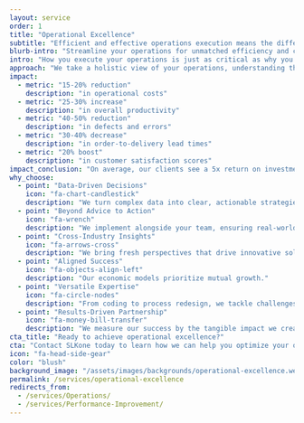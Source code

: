 ```yaml
---
layout: service
order: 1
title: "Operational Excellence"
subtitle: "Efficient and effective operations execution means the difference between withstanding shocks, ensuring continuity, and satisfying customers. We help clients reduce complexity, codify options, and make decisions that improve on-time, on-cost, and on-quality metrics."
blurb-intro: "Streamline your operations for unmatched efficiency and customer delight."
intro: "How you execute your operations is just as critical as why you do it. SLKone simplifies operations, enhances decision-making, and improves performance in on-time delivery, cost control, and quality. We ensure your business can quickly adapt to market disruptions while maintaining consistency in customer satisfaction."
approach: "We take a holistic view of your operations, understanding that true excellence comes from the seamless integration of people, processes, and technology. Our data-driven methodology allows us to identify bottlenecks, inefficiencies, and opportunities for improvement across your entire value chain."
impact:
  - metric: "15-20% reduction"
    description: "in operational costs"
  - metric: "25-30% increase"
    description: "in overall productivity"
  - metric: "40-50% reduction"
    description: "in defects and errors"
  - metric: "30-40% decrease"
    description: "in order-to-delivery lead times"
  - metric: "20% boost"
    description: "in customer satisfaction scores"
impact_conclusion: "On average, our clients see a 5x return on investment within the first year of implementation. These improvements translate into tangible financial benefits, positioning your business for long-term success."
why_choose:
  - point: "Data-Driven Decisions"
    icon: "fa-chart-candlestick"
    description: "We turn complex data into clear, actionable strategies."
  - point: "Beyond Advice to Action"
    icon: "fa-wrench"
    description: "We implement alongside your team, ensuring real-world results."
  - point: "Cross-Industry Insights"
    icon: "fa-arrows-cross"
    description: "We bring fresh perspectives that drive innovative solutions."
  - point: "Aligned Success"
    icon: "fa-objects-align-left"
    description: "Our economic models prioritize mutual growth."
  - point: "Versatile Expertise"
    icon: "fa-circle-nodes"
    description: "From coding to process redesign, we tackle challenges across the operational spectrum."
  - point: "Results-Driven Partnership"
    icon: "fa-money-bill-transfer"
    description: "We measure our success by the tangible impact we create for your business."
cta_title: "Ready to achieve operational excellence?"
cta: "Contact SLKone today to learn how we can help you optimize your operations and drive sustainable growth."
icon: "fa-head-side-gear"
color: "blush"
background_image: "/assets/images/backgrounds/operational-excellence.webp"
permalink: /services/operational-excellence
redirects_from:
  - /services/Operations/
  - /services/Performance-Improvement/
---
```

